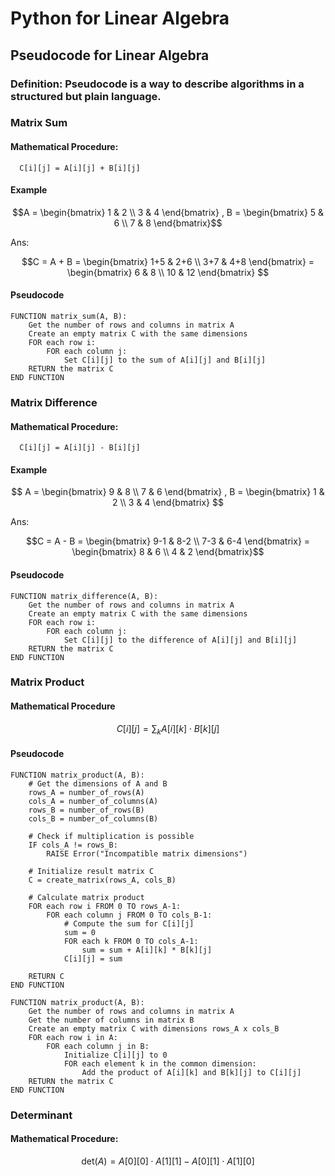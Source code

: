 # Python for Linear Algebra
## Pseudocode for Linear Algebra
### Definition: Pseudocode is a way to describe algorithms in a structured but plain language. 
### Matrix Sum
#### Mathematical Procedure:
      C[i][j] = A[i][j] + B[i][j]
#### Example
$$A = \begin{bmatrix} 1 & 2 \\ 
3 & 4 \end{bmatrix} ,
 B = \begin{bmatrix} 5 & 6 \\ 
7 & 8 \end{bmatrix}$$

Ans: 

$$C = A + B = \begin{bmatrix} 1+5 & 2+6 \\ 
3+7 & 4+8 \end{bmatrix} = \begin{bmatrix} 6 & 8 \\ 
10 & 12 \end{bmatrix} $$

#### Pseudocode
````
FUNCTION matrix_sum(A, B):
    Get the number of rows and columns in matrix A
    Create an empty matrix C with the same dimensions
    FOR each row i:
        FOR each column j:
            Set C[i][j] to the sum of A[i][j] and B[i][j]
    RETURN the matrix C
END FUNCTION
````
### Matrix Difference
#### Mathematical Procedure:
      C[i][j] = A[i][j] - B[i][j]
#### Example
$$ A = \begin{bmatrix} 9 & 8 \\ 
7 & 6 \end{bmatrix} ,
 B = \begin{bmatrix} 1 & 2 \\ 
3 & 4 \end{bmatrix} $$

Ans: 

$$C = A - B = \begin{bmatrix} 9-1 & 8-2 \\ 
7-3 & 6-4 \end{bmatrix} = \begin{bmatrix} 8 & 6 \\ 
4 & 2  \end{bmatrix}$$

#### Pseudocode
````
FUNCTION matrix_difference(A, B):
    Get the number of rows and columns in matrix A
    Create an empty matrix C with the same dimensions
    FOR each row i:
        FOR each column j:
            Set C[i][j] to the difference of A[i][j] and B[i][j]
    RETURN the matrix C
END FUNCTION
````
### Matrix Product
#### Mathematical Procedure

$$ C[i][j] = \sum_{k} A[i][k] \cdot B[k][j] $$

#### Pseudocode
```
FUNCTION matrix_product(A, B):
    # Get the dimensions of A and B
    rows_A = number_of_rows(A)
    cols_A = number_of_columns(A)
    rows_B = number_of_rows(B)
    cols_B = number_of_columns(B)
    
    # Check if multiplication is possible
    IF cols_A != rows_B:
        RAISE Error("Incompatible matrix dimensions")
    
    # Initialize result matrix C
    C = create_matrix(rows_A, cols_B)
    
    # Calculate matrix product
    FOR each row i FROM 0 TO rows_A-1:
        FOR each column j FROM 0 TO cols_B-1:
            # Compute the sum for C[i][j]
            sum = 0
            FOR each k FROM 0 TO cols_A-1:
                sum = sum + A[i][k] * B[k][j]
            C[i][j] = sum
    
    RETURN C
END FUNCTION
```
```
FUNCTION matrix_product(A, B):
    Get the number of rows and columns in matrix A
    Get the number of columns in matrix B
    Create an empty matrix C with dimensions rows_A x cols_B
    FOR each row i in A:
        FOR each column j in B:
            Initialize C[i][j] to 0
            FOR each element k in the common dimension:
                Add the product of A[i][k] and B[k][j] to C[i][j]
    RETURN the matrix C
END FUNCTION
```
### Determinant
#### Mathematical Procedure:
$$
\text{det}(A) = A[0][0] \cdot A[1][1] - A[0][1] \cdot A[1][0]
$$
### 


